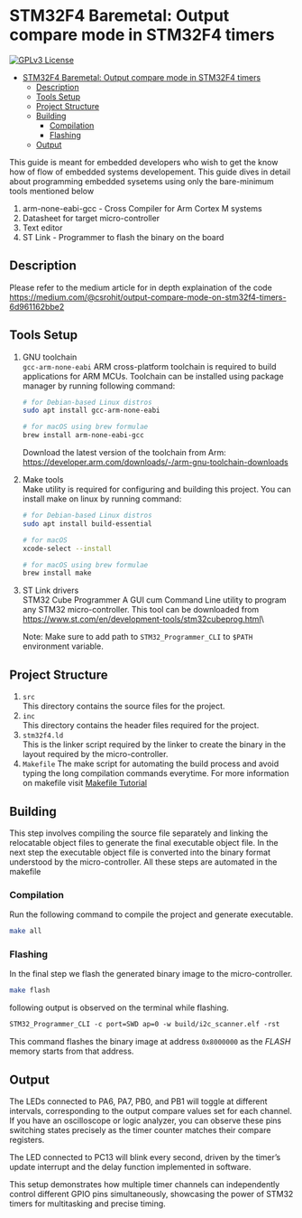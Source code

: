 
# STM32F4 Baremetal: Output compare mode in STM32F4 timers

[![GPLv3 License](https://img.shields.io/badge/License-GPL%20v3-yellow.svg)](https://opensource.org/licenses/)

<!--toc:start-->
- [STM32F4 Baremetal: Output compare mode in STM32F4 timers](#stm32f4-baremetal-output-compare-mode-in-stm32f4-timers)
  - [Description](#description)
  - [Tools Setup](#tools-setup)
  - [Project Structure](#project-structure)
  - [Building](#building)
    - [Compilation](#compilation)
    - [Flashing](#flashing)
  - [Output](#output)
<!--toc:end-->

This guide is meant for embedded developers who wish to get the know how of flow of embedded systems developement. This guide dives in detail about programming embedded sysetems using only the bare-minimum tools mentioned below

1. arm-none-eabi-gcc - Cross Compiler for Arm Cortex M systems
2. Datasheet for target micro-controller
3. Text editor
4. ST Link - Programmer to flash the binary on the board

## Description
Please refer to the medium article for in depth explaination of the code <https://medium.com/@csrohit/output-compare-mode-on-stm32f4-timers-6d961162bbe2>

## Tools Setup

1. GNU toolchain\
   `gcc-arm-none-eabi` ARM cross-platform toolchain is required to build applications for ARM MCUs.
   Toolchain can be installed using package manager by running following command:

   ```bash
   # for Debian-based Linux distros
   sudo apt install gcc-arm-none-eabi

   # for macOS using brew formulae
   brew install arm-none-eabi-gcc
   ```

   Download the latest version of the toolchain from Arm: <https://developer.arm.com/downloads/-/arm-gnu-toolchain-downloads>

2. Make tools \
   Make utility is required for configuring and building this project. You can install make on linux by running command:

   ```bash
   # for Debian-based Linux distros
   sudo apt install build-essential

   # for macOS 
   xcode-select --install

   # for macOS using brew formulae
   brew install make
   ```

3. ST Link drivers\
   STM32 Cube Programmer A GUI cum Command Line utility to program any STM32 micro-controller.
   This tool can be downloaded from <https://www.st.com/en/development-tools/stm32cubeprog.html>\
   
   Note: Make sure to add path to `STM32_Programmer_CLI` to `$PATH` environment variable.


## Project Structure

1. `src`\
   This directory contains the source files for the project.
2. `inc`\
   This directory contains the header files required for the project.
3. `stm32f4.ld`\
   This is the linker script required by the linker to create the binary in the layout required by the micro-controller.
4. `Makefile`
   The make script for automating the build process and avoid typing the long compilation commands everytime. For more information on makefile visit [Makefile Tutorial](https://makefiletutorial.com)


## Building

This step involves compiling the source file separately and linking the relocatable object files to generate the final executable object file. In the next step the executable object file is converted into the binary format understood by the micro-controller.
All these steps are automated in the makefile

### Compilation

Run the following command to compile the project and generate executable.

```bash
make all
```

### Flashing

In the final step we flash the generated binary image to the micro-controller.

```bash
make flash
```

following output is observed on the terminal while flashing.

```txt
STM32_Programmer_CLI -c port=SWD ap=0 -w build/i2c_scanner.elf -rst
```

This command flashes the binary image at address `0x8000000` as the _FLASH_ memory starts from that address.

## Output

The LEDs connected to PA6, PA7, PB0, and PB1 will toggle at different intervals, corresponding to the output compare values set for each channel. If you have an oscilloscope or logic analyzer, you can observe these pins switching states precisely as the timer counter matches their compare registers.

The LED connected to PC13 will blink every second, driven by the timer’s update interrupt and the delay function implemented in software.

This setup demonstrates how multiple timer channels can independently control different GPIO pins simultaneously, showcasing the power of STM32 timers for multitasking and precise timing.
